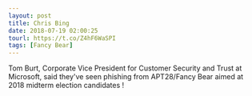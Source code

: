 ```yaml
---
layout: post
title: Chris Bing
date: 2018-07-19 02:00:25
tourl: https://t.co/Z4hF6WaSPI
tags: [Fancy Bear]
---
```

Tom Burt, Corporate Vice President for Customer Security and Trust at Microsoft, said they've seen phishing from APT28/Fancy Bear aimed at 2018 midterm election candidates !